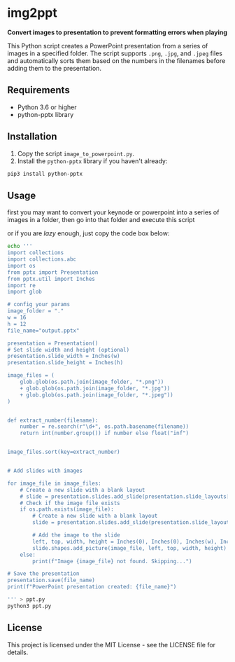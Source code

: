 # img2ppt
**Convert images to presentation to prevent formatting errors when playing**

This Python script creates a PowerPoint presentation from a series of images in a specified folder. The script supports `.png`, `.jpg`, and `.jpeg` files and automatically sorts them based on the numbers in the filenames before adding them to the presentation.

## Requirements

- Python 3.6 or higher
- python-pptx library

## Installation

1. Copy the script `image_to_powerpoint.py`.
2. Install the `python-pptx` library if you haven't already:

```bash
pip3 install python-pptx 
```

## Usage

first you may want to convert your keynode or powerpoint into a series of images in a folder, then go into that folder and execute this script

or if you are *lazy* enough, just copy the code box below:
```bash
echo '''
import collections
import collections.abc
import os
from pptx import Presentation
from pptx.util import Inches
import re
import glob

# config your params
image_folder = "."
w = 16
h = 12
file_name="output.pptx"

presentation = Presentation()
# Set slide width and height (optional)
presentation.slide_width = Inches(w)
presentation.slide_height = Inches(h)

image_files = (
    glob.glob(os.path.join(image_folder, "*.png"))
    + glob.glob(os.path.join(image_folder, "*.jpg"))
    + glob.glob(os.path.join(image_folder, "*.jpeg"))
)


def extract_number(filename):
    number = re.search(r"\d+", os.path.basename(filename))
    return int(number.group()) if number else float("inf")


image_files.sort(key=extract_number)


# Add slides with images

for image_file in image_files:
    # Create a new slide with a blank layout
    # slide = presentation.slides.add_slide(presentation.slide_layouts[6])
    # Check if the image file exists
    if os.path.exists(image_file):
        # Create a new slide with a blank layout
        slide = presentation.slides.add_slide(presentation.slide_layouts[6])

        # Add the image to the slide
        left, top, width, height = Inches(0), Inches(0), Inches(w), Inches(h)
        slide.shapes.add_picture(image_file, left, top, width, height)
    else:
        print(f"Image {image_file} not found. Skipping...")

# Save the presentation
presentation.save(file_name)
print(f"PowerPoint presentation created: {file_name}")

''' > ppt.py
python3 ppt.py
```
## License

This project is licensed under the MIT License - see the LICENSE file for details.
